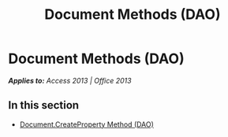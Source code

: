 ﻿---
title: Document Methods (DAO)
TOCTitle: Methods
ms:assetid: ded29f01-7169-4f4d-a409-43a729a1b817
ms:mtpsurl: https://msdn.microsoft.com/en-us/library/Dn125813(v=office.15)
ms:contentKeyID: 52074685
ms.date: 09/18/2015
mtps_version: v=office.15
---

# Document Methods (DAO)


_**Applies to:** Access 2013 | Office 2013_

## In this section

  - [Document.CreateProperty Method (DAO)](document-createproperty-method-dao.md)

